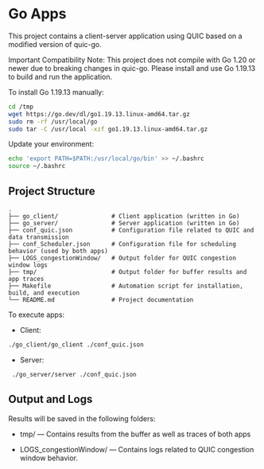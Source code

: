 # Go Apps

This project contains a client-server application using QUIC based on a modified version of quic-go.


Important Compatibility Note:
This project does not compile with Go 1.20 or newer due to breaking changes in quic-go.
Please install and use Go 1.19.13 to build and run the application.

To install Go 1.19.13 manually:
```bash
cd /tmp
wget https://go.dev/dl/go1.19.13.linux-amd64.tar.gz
sudo rm -rf /usr/local/go
sudo tar -C /usr/local -xzf go1.19.13.linux-amd64.tar.gz
```
Update your environment:

```bash
echo 'export PATH=$PATH:/usr/local/go/bin' >> ~/.bashrc
source ~/.bashrc
```


## Project Structure

    .
    ├── go_client/               # Client application (written in Go)
    ├── go_server/               # Server application (written in Go)
    ├── conf_quic.json           # Configuration file related to QUIC and data transmission
    ├── conf_Scheduler.json      # Configuration file for scheduling behavior (used by both apps)
    ├── LOGS_congestionWindow/   # Output folder for QUIC congestion window logs
    ├── tmp/                     # Output folder for buffer results and app traces
    ├── Makefile                 # Automation script for installation, build, and execution
    └── README.md                # Project documentation




To execute apps:

- Client:

```bash
./go_client/go_client ./conf_quic.json 
```

- Server:

```bash
 ./go_server/server ./conf_quic.json 
```

## Output and Logs

Results will be saved in the following folders:

-  tmp/ — Contains results from the buffer as well as traces of both apps

-  LOGS_congestionWindow/ — Contains logs related to QUIC congestion window behavior.